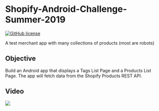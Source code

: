 # Shopify-Android-Challenge-Summer-2019

[![GitHub license](https://img.shields.io/github/license/Naereen/StrapDown.js.svg)](https://github.com/AraujoJordan/Shopify-Android-Challenge-Summer-2019/LICENSE)


A test merchant app with many collections of products (most are robots)

## Objective

Build an Android app that displays a Tags List Page and a Products List Page. The app will fetch data from the Shopify Products REST API.

## Video
![](demo.gif)

